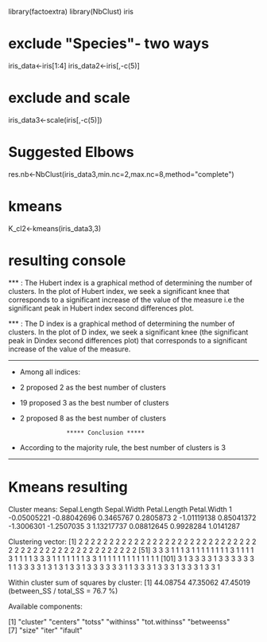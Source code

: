 library(factoextra)
library(NbClust)
iris
# exclude "Species"- two ways
iris_data<-iris[1:4]
iris_data2<-iris[,-c(5)]
# exclude and scale
iris_data3<-scale(iris[,-c(5)])
# Suggested Elbows 
res.nb<-NbClust(iris_data3,min.nc=2,max.nc=8,method="complete")
# kmeans
K_cl2<-kmeans(iris_data3,3)

# resulting console
*** : The Hubert index is a graphical method of determining the number of clusters.
                In the plot of Hubert index, we seek a significant knee that corresponds to a 
                significant increase of the value of the measure i.e the significant peak in Hubert
                index second differences plot. 
 
*** : The D index is a graphical method of determining the number of clusters. 
                In the plot of D index, we seek a significant knee (the significant peak in Dindex
                second differences plot) that corresponds to a significant increase of the value of
                the measure. 
 
******************************************************************* 
* Among all indices:                                                
* 2 proposed 2 as the best number of clusters 
* 19 proposed 3 as the best number of clusters 
* 2 proposed 8 as the best number of clusters 

                   ***** Conclusion *****                            
 
* According to the majority rule, the best number of clusters is  3 
 
 
******************************************************************* 

# Kmeans resulting

Cluster means:
  Sepal.Length Sepal.Width Petal.Length Petal.Width
1  -0.05005221 -0.88042696    0.3465767   0.2805873
2  -1.01119138  0.85041372   -1.3006301  -1.2507035
3   1.13217737  0.08812645    0.9928284   1.0141287

Clustering vector:
  [1] 2 2 2 2 2 2 2 2 2 2 2 2 2 2 2 2 2 2 2 2 2 2 2 2 2 2 2 2 2 2 2 2 2 2 2 2 2 2 2 2 2 2 2 2 2 2 2 2 2 2
 [51] 3 3 3 1 1 1 3 1 1 1 1 1 1 1 1 3 1 1 1 1 3 1 1 1 1 3 3 3 1 1 1 1 1 1 1 3 3 1 1 1 1 1 1 1 1 1 1 1 1 1
[101] 3 1 3 3 3 3 1 3 3 3 3 3 3 1 1 3 3 3 3 1 3 1 3 1 3 3 1 3 3 3 3 3 3 1 1 3 3 3 1 3 3 3 1 3 3 3 1 3 3 1

Within cluster sum of squares by cluster:
[1] 44.08754 47.35062 47.45019
 (between_SS / total_SS =  76.7 %)

Available components:

[1] "cluster"      "centers"      "totss"        "withinss"     "tot.withinss" "betweenss"   
[7] "size"         "iter"         "ifault"      
